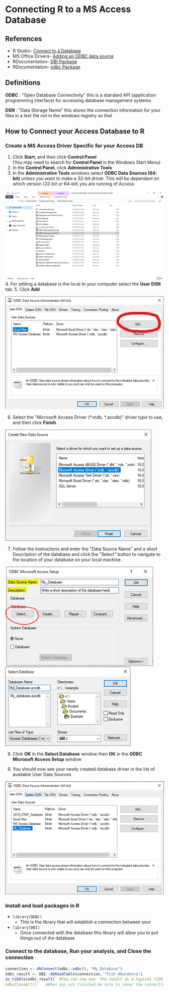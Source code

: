 # Connecting R to a MS Access Database

## References
- R Studio- [Connect to a Database](https://db.rstudio.com/getting-started/connect-to-database)
- MS Office Drivers- [Adding an ODBC data source](https://support.office.com/en-us/article/administer-odbc-data-sources-b19f856b-5b9b-48c9-8b93-07484bfab5a7)
- RDocumentation- [DBI Package](https://www.rdocumentation.org/packages/DBI/versions/0.5-1)
- RDocumentation- [odbc Package](https://www.rdocumentation.org/packages/odbc/versions/1.0.1)

## Definitions
**ODBC** : "Open Database Connectivity" this is a standard API (application programming interface) for accessing database management systems

**DSN** : "Data Storage Name" this stores the connection information for your files in a text file not in the windows registry so that

## How to Connect your Access Database to R

### Create a MS Access Driver Specific for your Access DB
1. Click **Start**, and then click **Control Panel**  
  (You may need to search for **Control Panel** in the Windows Start Menu)
2. In the **Control Panel**, click **Administrative Tools**
3. In the **Administrative Tools** windows select **ODBC Data Sources (64-bit)** unless you want to make a 32-bit driver. This will be dependant on which version (32-bit or 64-bit) you are running of Access.

![ODBC Data Sources](images/Add_ODBC_data_source.PNG)
4. For adding a database is the local to your computer select the **User DSN** tab.
5. Click **Add**

![Add New Data Source](images/Inked_Add_ODBC_data_source_2.jpg)

6. Select the "Microsoft Access Driver (\*.mdb, \*.accdb)" driver type to use, and then click **Finish**.

![Select Data Source Type](images/Add_ODBC_data_source_3.PNG)

7. Follow the instructions and enter the "Data Source Name" and a short Description of the database and click the "Select" button to navigate to the location of your database on your local machine.

![MS Access Data Setup](images/ODBC_MS_Access_Setup.PNG)
![MS Access Database location](images/ODBC_MS_Access_Setup_File_Navigation.PNG)

8. Click **OK** in the **Select Database** window then **OK** in the **ODBC Microsoft Access Setup** window

9. You should now see your newly created database driver in the list of available  User Data Sources

![MS Access Data Setup Success](images/ODBC_MS_Access_Driver_Setup.PNG)

### Install and load packages in R
- `library(ODBC)`
    - This is the library that will establish a connection between your
- `library(DBI)`
    - Once connected with the database this library will allow you to put things out of the database

### Connect to the database, Run your analysis, and Close the connection

```R
connection <- dbConnect(odbc::odbc(), "My_Database")
odbc_result <- DBI::dbReadTable(connection, "Fish_Abundance")
as_tibble(odbc_result)` #You can now use  the result as a typical tibble
odbcCloseAll()`   #When you are finished be sure to sever the connection to the database
```
